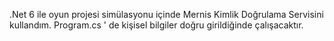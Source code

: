 .Net 6 ile oyun projesi simülasyonu içinde Mernis Kimlik Doğrulama Servisini kullandım.
Program.cs ' de kişisel bilgiler doğru girildiğinde çalışacaktır.
